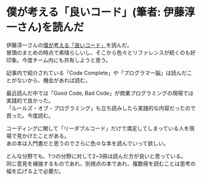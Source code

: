 # 僕が考える「良いコード」(筆者: 伊藤淳一さん)を読んだ

伊藤淳一さんの[僕が考える「良いコード」](https://blog.jnito.com/entry/2023/07/12/115733)を読んだ。  
冒頭のまとめの時点で素晴らしいし、そこから色々とリファレンスが続くのも好印象。今度チーム内にも共有しようと思う。  

記事内で紹介されている「Code Complete」や「プログラマー脳」は読んだことがないから、機会があれば読む。  

最近読んだ中では「Good Code, Bad Code」が商業プログラミングの現場では実践的で良かった。  
「ルールズ・オブ・プログラミング」も立ち読みしたら実践的な内容だったので買った。今度読む。  

コーディングに関して「リーダブルコード」だけで満足してしまっている人を現場で見かけたことがある。  
あの本は入門書だと思うのでさらに色々な本を読んでいって欲しい。  

どんな分野でも、1つの分野に対して2~3冊は読んだ方が良いと思っている。  
同じ意見を補強するものであれ、別視点の本であれ、複数冊を読むことは思考の幅を広げる上で必要だ。

